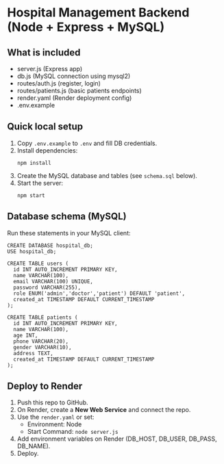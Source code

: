 # Hospital Management Backend (Node + Express + MySQL)

## What is included
- server.js (Express app)
- db.js (MySQL connection using mysql2)
- routes/auth.js (register, login)
- routes/patients.js (basic patients endpoints)
- render.yaml (Render deployment config)
- .env.example

## Quick local setup
1. Copy `.env.example` to `.env` and fill DB credentials.
2. Install dependencies:
   ```
   npm install
   ```
3. Create the MySQL database and tables (see `schema.sql` below).
4. Start the server:
   ```
   npm start
   ```

## Database schema (MySQL)
Run these statements in your MySQL client:
```
CREATE DATABASE hospital_db;
USE hospital_db;

CREATE TABLE users (
  id INT AUTO_INCREMENT PRIMARY KEY,
  name VARCHAR(100),
  email VARCHAR(100) UNIQUE,
  password VARCHAR(255),
  role ENUM('admin','doctor','patient') DEFAULT 'patient',
  created_at TIMESTAMP DEFAULT CURRENT_TIMESTAMP
);

CREATE TABLE patients (
  id INT AUTO_INCREMENT PRIMARY KEY,
  name VARCHAR(100),
  age INT,
  phone VARCHAR(20),
  gender VARCHAR(10),
  address TEXT,
  created_at TIMESTAMP DEFAULT CURRENT_TIMESTAMP
);
```

## Deploy to Render
1. Push this repo to GitHub.
2. On Render, create a **New Web Service** and connect the repo.
3. Use the `render.yaml` or set:
   - Environment: Node
   - Start Command: `node server.js`
4. Add environment variables on Render (DB_HOST, DB_USER, DB_PASS, DB_NAME).
5. Deploy.
